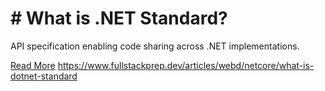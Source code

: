 # # What is .NET Standard?

API specification enabling code sharing across .NET implementations.

[Read More](https://www.fullstackprep.dev/articles/webd/netcore/what-is-dotnet-standard) https://www.fullstackprep.dev/articles/webd/netcore/what-is-dotnet-standard